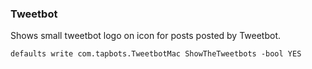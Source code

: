 ### Tweetbot 

Shows small tweetbot logo on icon for posts posted by Tweetbot.

    defaults write com.tapbots.TweetbotMac ShowTheTweetbots -bool YES

